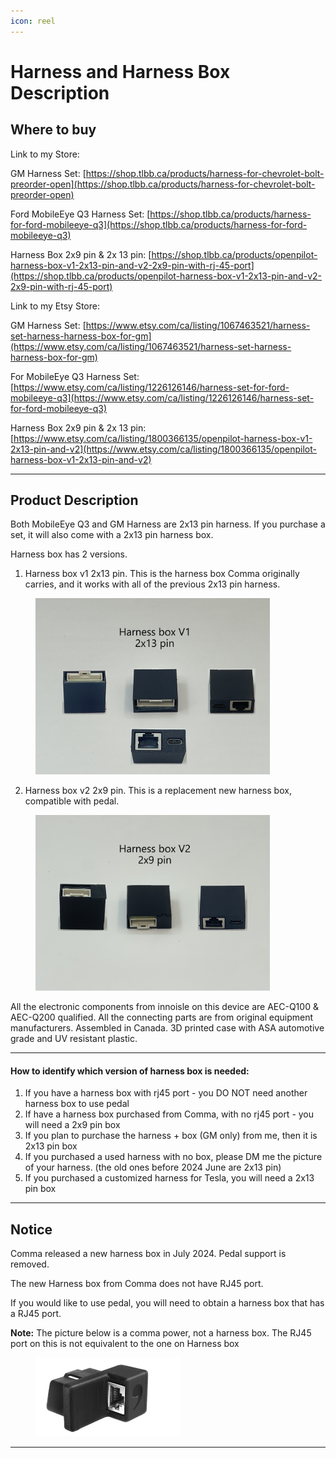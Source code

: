 ```yaml
---
icon: reel
---
```


# Harness and Harness Box Description

## Where to buy

Link to my Store:&#x20;

GM Harness Set: [https://shop.tlbb.ca/products/harness-for-chevrolet-bolt-preorder-open](https://shop.tlbb.ca/products/harness-for-chevrolet-bolt-preorder-open)

Ford MobileEye Q3 Harness Set: [https://shop.tlbb.ca/products/harness-for-ford-mobileeye-q3](https://shop.tlbb.ca/products/harness-for-ford-mobileeye-q3)

Harness Box 2x9 pin & 2x 13 pin: [https://shop.tlbb.ca/products/openpilot-harness-box-v1-2x13-pin-and-v2-2x9-pin-with-rj-45-port](https://shop.tlbb.ca/products/openpilot-harness-box-v1-2x13-pin-and-v2-2x9-pin-with-rj-45-port)

Link to my Etsy Store:

GM Harness Set: [https://www.etsy.com/ca/listing/1067463521/harness-set-harness-harness-box-for-gm](https://www.etsy.com/ca/listing/1067463521/harness-set-harness-harness-box-for-gm)

For MobileEye Q3 Harness Set: [https://www.etsy.com/ca/listing/1226126146/harness-set-for-ford-mobileeye-q3](https://www.etsy.com/ca/listing/1226126146/harness-set-for-ford-mobileeye-q3)

Harness Box 2x9 pin & 2x 13 pin: [https://www.etsy.com/ca/listing/1800366135/openpilot-harness-box-v1-2x13-pin-and-v2](https://www.etsy.com/ca/listing/1800366135/openpilot-harness-box-v1-2x13-pin-and-v2)

***

## Product Description

Both MobileEye Q3 and GM Harness are 2x13 pin harness. If you purchase a set, it will also come with a 2x13 pin harness box.

Harness box has 2 versions.&#x20;

1. Harness box v1 2x13 pin. This is the harness box Comma originally carries, and it works with all of the previous 2x13 pin harness.&#x20;

<div align="left"><figure><img src="../.gitbook/assets/harness box v1.jpg" alt="" width="375"><figcaption></figcaption></figure></div>

2. Harness box v2 2x9 pin. This is a replacement new harness box, compatible with pedal.

<div align="left"><figure><img src="../.gitbook/assets/harness box v2.jpg" alt="" width="375"><figcaption></figcaption></figure></div>

All the electronic components from innoisle on this device are AEC-Q100 & AEC-Q200 qualified. All the connecting parts are from original equipment manufacturers. Assembled in Canada. 3D printed case with ASA automotive grade and UV resistant plastic.

***

#### How to identify which version of harness box is needed:

1. If you have a harness box with rj45 port - you DO NOT need another harness box to use pedal
2. If have a harness box purchased from Comma, with no rj45 port - you will need a 2x9 pin box
3. If you plan to purchase the harness + box (GM only) from me, then it is 2x13 pin box
4. If you purchased a used harness with no box, please DM me the picture of your harness. (the old ones before 2024 June are 2x13 pin)
5. If you purchased a customized harness for Tesla, you will need a 2x13 pin box

***

## Notice

Comma released a new harness box in July 2024. Pedal support is removed.&#x20;

The new Harness box from Comma does not have RJ45 port.

If you would like to use pedal, you will need to obtain a harness box that has a RJ45 port.

**Note:** The picture below is a comma power, not a harness box. The RJ45 port on this is not equivalent to the one on Harness box

<div align="left"><figure><img src="../.gitbook/assets/image (2).png" alt="" width="232"><figcaption></figcaption></figure></div>

***
